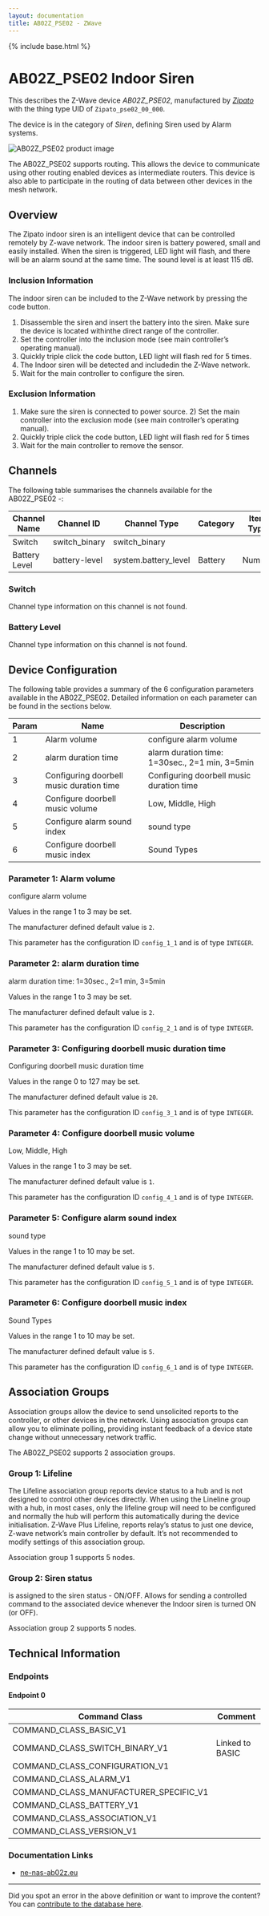 ```yaml
---
layout: documentation
title: AB02Z_PSE02 - ZWave
---
```


{% include base.html %}

# AB02Z_PSE02 Indoor Siren
This describes the Z-Wave device *AB02Z_PSE02*, manufactured by *[Zipato](http://www.zipato.com/)* with the thing type UID of ```Zipato_pse02_00_000```.

The device is in the category of *Siren*, defining Siren used by Alarm systems.

![AB02Z_PSE02 product image](https://opensmarthouse.org/assets/zwave/attachments/907/zipato.JPG)


The AB02Z_PSE02 supports routing. This allows the device to communicate using other routing enabled devices as intermediate routers.  This device is also able to participate in the routing of data between other devices in the mesh network.

## Overview

The Zipato indoor siren is an intelligent device that can be controlled remotely by Z-wave network. The indoor siren is battery powered, small and easily installed. When the siren is triggered, LED light will flash, and there will be an alarm sound at the same time. The sound level is at least 115 dB.

### Inclusion Information

The indoor siren can be included to the Z-Wave network by pressing the code button.

  1. Disassemble the siren and insert the battery into the siren. Make sure the device is located withinthe direct range of the controller.
  2. Set the controller into the inclusion mode (see main controller’s operating manual).
  3. Quickly triple click the code button, LED light will flash red for 5 times.
  4. The Indoor siren will be detected and includedin the Z-Wave network.
  5. Wait for the main controller to configure the siren.

### Exclusion Information

  1. Make sure the siren is connected to power source. 2) Set the main controller into the exclusion mode (see main controller’s operating manual).
  2. Quickly triple click the code button, LED light will flash red for 5 times
  3. Wait for the main controller to remove the sensor. 

## Channels

The following table summarises the channels available for the AB02Z_PSE02 -:

| Channel Name | Channel ID | Channel Type | Category | Item Type |
|--------------|------------|--------------|----------|-----------|
| Switch | switch_binary | switch_binary |  |  | 
| Battery Level | battery-level | system.battery_level | Battery | Number |

### Switch
Channel type information on this channel is not found.

### Battery Level
Channel type information on this channel is not found.



## Device Configuration

The following table provides a summary of the 6 configuration parameters available in the AB02Z_PSE02.
Detailed information on each parameter can be found in the sections below.

| Param | Name  | Description |
|-------|-------|-------------|
| 1 | Alarm volume | configure alarm volume |
| 2 | alarm duration time | alarm duration time: 1=30sec., 2=1 min, 3=5min |
| 3 | Configuring doorbell music duration time | Configuring doorbell music duration time |
| 4 | Configure doorbell music volume | Low, Middle, High |
| 5 | Configure alarm sound index | sound type |
| 6 | Configure doorbell music index | Sound Types |

### Parameter 1: Alarm volume

configure alarm volume

Values in the range 1 to 3 may be set.

The manufacturer defined default value is ```2```.

This parameter has the configuration ID ```config_1_1``` and is of type ```INTEGER```.


### Parameter 2: alarm duration time

alarm duration time: 1=30sec., 2=1 min, 3=5min

Values in the range 1 to 3 may be set.

The manufacturer defined default value is ```2```.

This parameter has the configuration ID ```config_2_1``` and is of type ```INTEGER```.


### Parameter 3: Configuring doorbell music duration time

Configuring doorbell music duration time

Values in the range 0 to 127 may be set.

The manufacturer defined default value is ```20```.

This parameter has the configuration ID ```config_3_1``` and is of type ```INTEGER```.


### Parameter 4: Configure doorbell music volume

Low, Middle, High

Values in the range 1 to 3 may be set.

The manufacturer defined default value is ```1```.

This parameter has the configuration ID ```config_4_1``` and is of type ```INTEGER```.


### Parameter 5: Configure alarm sound index

sound type

Values in the range 1 to 10 may be set.

The manufacturer defined default value is ```5```.

This parameter has the configuration ID ```config_5_1``` and is of type ```INTEGER```.


### Parameter 6: Configure doorbell music index

Sound Types

Values in the range 1 to 10 may be set.

The manufacturer defined default value is ```5```.

This parameter has the configuration ID ```config_6_1``` and is of type ```INTEGER```.


## Association Groups

Association groups allow the device to send unsolicited reports to the controller, or other devices in the network. Using association groups can allow you to eliminate polling, providing instant feedback of a device state change without unnecessary network traffic.

The AB02Z_PSE02 supports 2 association groups.

### Group 1: Lifeline

The Lifeline association group reports device status to a hub and is not designed to control other devices directly. When using the Lineline group with a hub, in most cases, only the lifeline group will need to be configured and normally the hub will perform this automatically during the device initialisation.
Z-Wave Plus Lifeline, reports relay’s status to just one device, Z-wave network’s main controller by default. It’s not recommended to modify settings of this association group.

Association group 1 supports 5 nodes.

### Group 2: Siren status

is assigned to the siren status - ON/OFF. Allows for sending a controlled command to the associated device whenever the Indoor siren is turned ON (or OFF).

Association group 2 supports 5 nodes.

## Technical Information

### Endpoints

#### Endpoint 0

| Command Class | Comment |
|---------------|---------|
| COMMAND_CLASS_BASIC_V1| |
| COMMAND_CLASS_SWITCH_BINARY_V1| Linked to BASIC|
| COMMAND_CLASS_CONFIGURATION_V1| |
| COMMAND_CLASS_ALARM_V1| |
| COMMAND_CLASS_MANUFACTURER_SPECIFIC_V1| |
| COMMAND_CLASS_BATTERY_V1| |
| COMMAND_CLASS_ASSOCIATION_V1| |
| COMMAND_CLASS_VERSION_V1| |

### Documentation Links

* [ne-nas-ab02z.eu](https://www.opensmarthouse.org/zwavedatabase/907/ne-nas-ab02z-eu---Zipato-INDOOR-SIREN-waveEU-UserManual-v1-3.pdf)

---

Did you spot an error in the above definition or want to improve the content?
You can [contribute to the database here](https://www.opensmarthouse.org/zwavedatabase/907).
